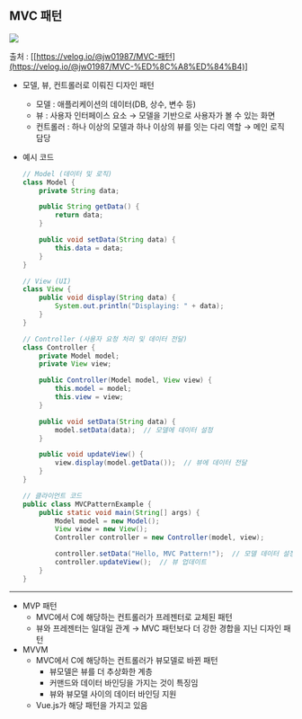 ## MVC 패턴

![](https://velog.velcdn.com/images/hso07202/post/26f78395-cc78-485a-85a0-5cdca7d45d30/image.png)


출처 : [[https://velog.io/@jw01987/MVC-패턴](https://velog.io/@jw01987/MVC-%ED%8C%A8%ED%84%B4)]

- 모델, 뷰, 컨트롤러로 이뤄진 디자인 패턴
    - 모델 : 애플리케이션의 데이터(DB, 상수, 변수 등)
    - 뷰 : 사용자 인터페이스 요소 → 모델을 기반으로 사용자가 볼 수 있는 화면
    - 컨트롤러 : 하나 이상의 모델과 하나 이상의 뷰를 잇는 다리 역할 → 메인 로직 담당

- 예시 코드
    
    ```java
    // Model (데이터 및 로직)
    class Model {
        private String data;
    
        public String getData() {
            return data;
        }
    
        public void setData(String data) {
            this.data = data;
        }
    }
    
    // View (UI)
    class View {
        public void display(String data) {
            System.out.println("Displaying: " + data);
        }
    }
    
    // Controller (사용자 요청 처리 및 데이터 전달)
    class Controller {
        private Model model;
        private View view;
    
        public Controller(Model model, View view) {
            this.model = model;
            this.view = view;
        }
    
        public void setData(String data) {
            model.setData(data);  // 모델에 데이터 설정
        }
    
        public void updateView() {
            view.display(model.getData());  // 뷰에 데이터 전달
        }
    }
    
    // 클라이언트 코드
    public class MVCPatternExample {
        public static void main(String[] args) {
            Model model = new Model();
            View view = new View();
            Controller controller = new Controller(model, view);
    
            controller.setData("Hello, MVC Pattern!");  // 모델 데이터 설정
            controller.updateView();  // 뷰 업데이트
        }
    }
    
    ```
    

---

- MVP 패턴
    - MVC에서 C에 해당하는 컨트롤러가 프레젠터로 교체된 패턴
    - 뷰와 프레젠터는 일대일 관계 → MVC 패턴보다 더 강한 경합을 지닌 디자인 패턴
- MVVM
    - MVC에서 C에 해당하는 컨트롤러가 뷰모델로 바뀐 패턴
        - 뷰모델은 뷰를 더 추상화한 계층
        - 커맨드와 데이터 바인딩을 가지는 것이 특징임
        - 뷰와 뷰모델 사이의 데이터 바인딩 지원
    - Vue.js가 해당 패턴을 가지고 있음
